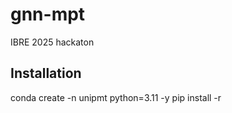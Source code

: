 # gnn-mpt
IBRE 2025 hackaton


## Installation
conda create -n unipmt python=3.11 -y
pip install -r



